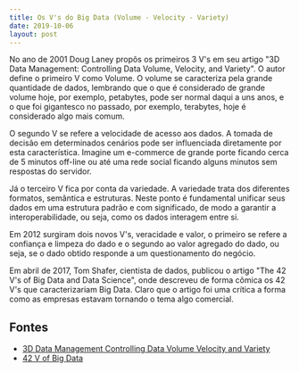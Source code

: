```yaml
---
title: Os V's do Big Data (Volume - Velocity - Variety)
date: 2019-10-06
layout: post
---
```


No ano de 2001 Doug Laney propôs os primeiros 3 V's em seu artigo "3D Data Management: Controlling Data Volume, Velocity, and Variety". O autor define o primeiro V como Volume. O volume se caracteriza pela grande quantidade de dados, lembrando que o que é considerado de grande volume hoje, por exemplo, petabytes, pode ser normal daqui a uns anos, e o que foi gigantesco no passado, por exemplo, terabytes, hoje é considerado algo mais comum.

O segundo V se refere a velocidade de acesso aos dados. A tomada de decisão em determinados cenários pode ser influenciada diretamente por esta característica. Imagine um e-commerce de grande porte ficando cerca de 5 minutos off-line ou até uma rede social ficando alguns minutos sem respostas do servidor.

Já o terceiro V fica por conta da variedade. A variedade trata dos diferentes formatos, semântica e estruturas. Neste ponto é fundamental unificar seus dados em uma estrutura padrão e com significado, de modo a garantir a interoperabilidade, ou seja, como os dados interagem entre si.

Em 2012 surgiram dois novos V's, veracidade e valor, o primeiro se refere a confiança e limpeza do dado e o segundo ao valor agregado do dado, ou seja, se o dado obtido responde a um questionamento do negócio.

Em abril de 2017, Tom Shafer, cientista de dados, publicou o artigo "The 42 V's of Big Data and Data Science", onde descreveu de forma cômica os 42 V's que caracterizariam Big Data. Claro que o artigo foi uma crítica a forma como as empresas estavam tornando o tema algo comercial.

## Fontes

- [3D Data Management Controlling Data Volume Velocity and Variety](https://blogs.gartner.com/doug-laney/files/2012/01/ad949-3D-Data-Management-Controlling-Data-Volume-Velocity-and-Variety.pdf)
- [42 V of Big Data](https://www.elderresearch.com/blog/42-v-of-big-data)
